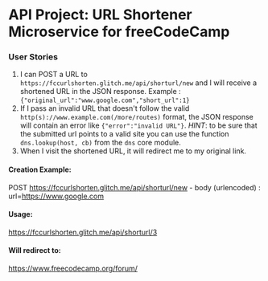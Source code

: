 # API Project: URL Shortener Microservice for freeCodeCamp

### User Stories

1. I can POST a URL to `https://fccurlshorten.glitch.me/api/shorturl/new` and I will receive a shortened URL in the JSON response. Example : `{"original_url":"www.google.com","short_url":1}`
2. If I pass an invalid URL that doesn't follow the valid `http(s)://www.example.com(/more/routes)` format, the JSON response will contain an error like `{"error":"invalid URL"}`. _HINT_: to be sure that the submitted url points to a valid site you can use the function `dns.lookup(host, cb)` from the `dns` core module.
3. When I visit the shortened URL, it will redirect me to my original link.

#### Creation Example:

POST https://fccurlshorten.glitch.me/api/shorturl/new - body (urlencoded) : url=https://www.google.com

#### Usage:

https://fccurlshorten.glitch.me/api/shorturl/3

#### Will redirect to:

https://www.freecodecamp.org/forum/

